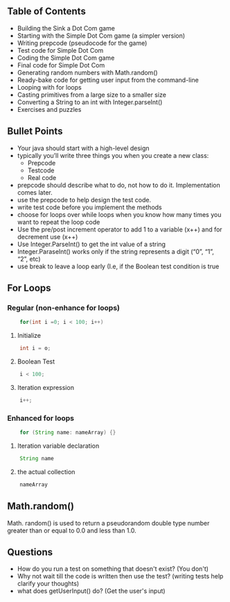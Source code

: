 ## Table of Contents
- Building the Sink a Dot Com game 
- Starting with the Simple Dot Com game (a simpler version) 
- Writing prepcode (pseudocode for the game) 
- Test code for Simple Dot Com 
- Coding the Simple Dot Com game 
- Final code for Simple Dot Com 
- Generating random numbers with Math.random() 
- Ready-bake code for getting user input from the command-line 
- Looping with for loops                                                                          
- Casting primitives from a large size to a smaller size 
- Converting a String to an int with Integer.parseInt() 
- Exercises and puzzles

## Bullet Points

- Your java should start with a high-level design
- typically you’ll write three things you when you create a new class:
    - Prepcode
    - Testcode
    - Real code
- prepcode should describe what to do, not how to do it. Implementation comes later.
- use the prepcode to help design the test code.
- write test code before you implement the methods
- choose for loops over while loops when you know how many times you want to repeat the loop code
- Use the pre/post increment operator to add 1 to a variable (x++) and for decrement use (x++)
- Use Integer.ParseInt() to get the int value of a string
- Integer.ParaseInt() works only if the string represents a digit (“0”, “1”, “2”, etc)
- use break to leave a loop early (I.e, if the Boolean test condition is true

## For Loops

### Regular (non-enhance for loops)
``` java
    for(int i =0; i < 100; i++)
```
1) Initialize 
```java
    int i = o;
```
2) Boolean Test
``` java
    i < 100;
```
3) Iteration expression 
``` java 
    i++;
```
### Enhanced for loops
``` java
    for (String name: nameArray) {}
```
1) Iteration variable declaration 
``` java 
    String name
```
2) the actual collection 
``` java 
    nameArray
```
## Math.random()
Math. random() is used to return a pseudorandom double type number greater than or equal to 0.0 and less than 1.0.

## Questions 
- How do you run a test on something that doesn't exist? (You don't)
- Why not wait till the code is written then use the test? (writing tests help clarify your thoughts)
- what does getUserInput() do? (Get the user's input)